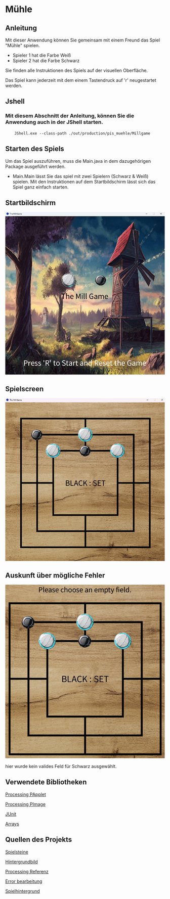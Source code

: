 # Mühle

## Anleitung

Mit dieser Anwendung können Sie gemeinsam mit einem Freund das Spiel "Mühle" spielen.

+ Spieler 1 hat die Farbe Weiß
+ Spieler 2 hat die Farbe Schwarz


Sie finden alle Instruktionen des Spiels auf der visuellen Oberfläche.

Das Spiel kann jederzeit mit dem einem Tastendruck auf 'r' neugestartet werden.


## Jshell

### Mit diesem Abschnitt der Anleitung, können Sie die Anwendung auch in der JShell starten.

```Konsole 
    JShell.exe --class-path ./out/production/pis_muehle/Millgame  
```








## Starten des Spiels

Um das Spiel auszuführen, muss die Main.java in dem dazugehörigen Package ausgeführt werden.
+ Main.Main
lässt Sie das spiel mit zwei Spielern (Schwarz & Weiß) spielen.
Mit den Instruktionen auf dem Startbildschirm lässt sich das Spiel ganz einfach starten.


## Startbildschirm

![HomeScreen](screenshots/HomeScreen.png)

## Spielscreen

![Spielscreen](screenshots/Spielscreen.png)

## Auskunft über mögliche Fehler

![Nutzerauskunft](screenshots/Nutzerinformation.png)

<p>hier wurde kein valides Feld für Schwarz ausgewählt.</p>









## Verwendete Bibliotheken

[Processing PApplet](https://processing.github.io/processing-javadocs/core/processing/core/PApplet.html)

[Processing PImage](https://processing.github.io/processing-javadocs/core/processing/core/PImage.html)

[JUnit](https://junit.org/junit5/)

[Arrays](https://docs.oracle.com/javase/7/docs/api/java/util/Arrays.html)


## Quellen des Projekts

[Spielsteine](https://hotpot.ai/art-generator)

[Hintergrundbild](https://wallpaperaccess.com/mill)

[Processing Referenz](https://processing.org/)

[Error bearbeitung](https://rollbar.com/blog/java-exceptions-hierarchy-explained/)

[Spielhintergrund](https://www.freepik.com/free-photo/natural-wooden-background_5505940.htm#query=board%20background%20wood&position=1&from_view=search&track=ais&uuid=ff5c71bf-5973-444f-b08a-d666bff239ac)